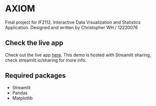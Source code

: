 # AXIOM
Final project for IF2112.
Interactive Data Visualization and Statistics Application.
Designed and written by Christopher WH / 12220076

## Check the live app
Check out the live app [here](https://share.streamlit.io/christo2511/project_if2112/main/TUBES_IF2112.py). This demo is hosted with Streamlit sharing, check streamlit.io/sharing for more info.

## Required packages
- Streamlit
- Pandas
- Matplotlib
